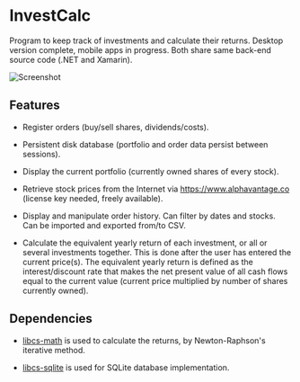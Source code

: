 # InvestCalc
Program to keep track of investments and calculate their returns.
Desktop version complete, mobile apps in progress.
Both share same back-end source code (.NET and Xamarin).

![Screenshot](https://i.postimg.cc/fykwTVkT/demo.png "Example of main window")

## Features
* Register orders
(buy/sell shares, dividends/costs).

* Persistent disk database
(portfolio and order data persist between sessions).

* Display the current portfolio
(currently owned shares of every stock).

* Retrieve stock prices from the Internet
via <https://www.alphavantage.co>
(license key needed, freely available).

* Display and manipulate order history.
Can filter by dates and stocks.
Can be imported and exported from/to CSV.

* Calculate the equivalent yearly return of each investment,
or all or several investments together.
This is done after the user has entered the current price(s).
The equivalent yearly return is defined as the interest/discount rate
that makes the net present value of all cash flows
equal to the current value
(current price multiplied by number of shares currently owned).

## Dependencies
* [libcs-math](/XavierAP/libcs-math)
is used to calculate the returns,
by Newton-Raphson's iterative method.

* [libcs-sqlite](/XavierAP/libcs-sqlite)
is used for SQLite database implementation.
